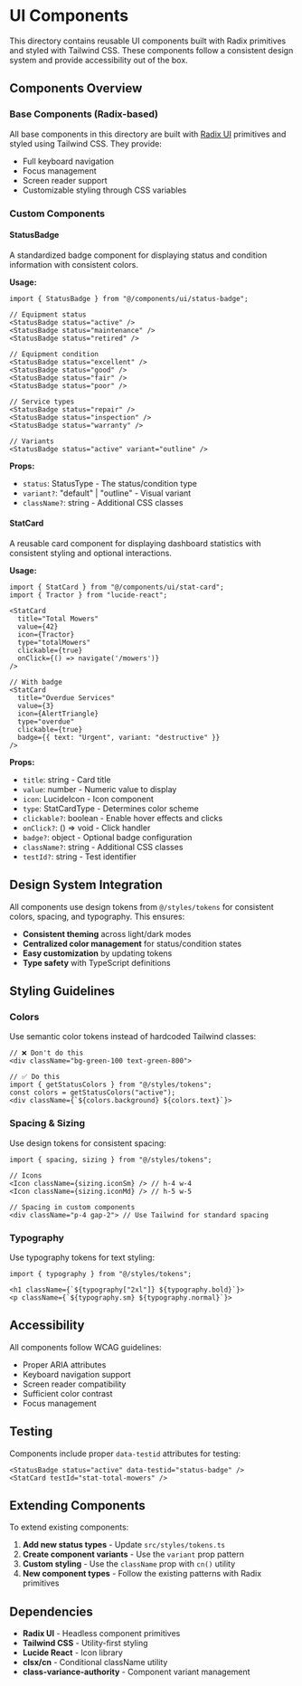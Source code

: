 # UI Components

This directory contains reusable UI components built with Radix primitives and styled with Tailwind CSS. These components follow a consistent design system and provide accessibility out of the box.

## Components Overview

### Base Components (Radix-based)
All base components in this directory are built with [Radix UI](https://www.radix-ui.com/) primitives and styled using Tailwind CSS. They provide:
- Full keyboard navigation
- Focus management
- Screen reader support
- Customizable styling through CSS variables

### Custom Components

#### StatusBadge
A standardized badge component for displaying status and condition information with consistent colors.

**Usage:**
```tsx
import { StatusBadge } from "@/components/ui/status-badge";

// Equipment status
<StatusBadge status="active" />
<StatusBadge status="maintenance" />
<StatusBadge status="retired" />

// Equipment condition  
<StatusBadge status="excellent" />
<StatusBadge status="good" />
<StatusBadge status="fair" />
<StatusBadge status="poor" />

// Service types
<StatusBadge status="repair" />
<StatusBadge status="inspection" />
<StatusBadge status="warranty" />

// Variants
<StatusBadge status="active" variant="outline" />
```

**Props:**
- `status`: StatusType - The status/condition type
- `variant?`: "default" | "outline" - Visual variant
- `className?`: string - Additional CSS classes

#### StatCard
A reusable card component for displaying dashboard statistics with consistent styling and optional interactions.

**Usage:**
```tsx
import { StatCard } from "@/components/ui/stat-card";
import { Tractor } from "lucide-react";

<StatCard
  title="Total Mowers"
  value={42}
  icon={Tractor}
  type="totalMowers"
  clickable={true}
  onClick={() => navigate('/mowers')}
/>

// With badge
<StatCard
  title="Overdue Services"
  value={3}
  icon={AlertTriangle}
  type="overdue"
  clickable={true}
  badge={{ text: "Urgent", variant: "destructive" }}
/>
```

**Props:**
- `title`: string - Card title
- `value`: number - Numeric value to display
- `icon`: LucideIcon - Icon component
- `type`: StatCardType - Determines color scheme
- `clickable?`: boolean - Enable hover effects and clicks
- `onClick?`: () => void - Click handler
- `badge?`: object - Optional badge configuration
- `className?`: string - Additional CSS classes
- `testId?`: string - Test identifier

## Design System Integration

All components use design tokens from `@/styles/tokens` for consistent colors, spacing, and typography. This ensures:

- **Consistent theming** across light/dark modes
- **Centralized color management** for status/condition states
- **Easy customization** by updating tokens
- **Type safety** with TypeScript definitions

## Styling Guidelines

### Colors
Use semantic color tokens instead of hardcoded Tailwind classes:
```tsx
// ❌ Don't do this
<div className="bg-green-100 text-green-800">

// ✅ Do this  
import { getStatusColors } from "@/styles/tokens";
const colors = getStatusColors("active");
<div className={`${colors.background} ${colors.text}`}>
```

### Spacing & Sizing
Use design tokens for consistent spacing:
```tsx
import { spacing, sizing } from "@/styles/tokens";

// Icons
<Icon className={sizing.iconSm} /> // h-4 w-4
<Icon className={sizing.iconMd} /> // h-5 w-5

// Spacing in custom components
<div className="p-4 gap-2"> // Use Tailwind for standard spacing
```

### Typography
Use typography tokens for text styling:
```tsx
import { typography } from "@/styles/tokens";

<h1 className={`${typography["2xl"]} ${typography.bold}`}>
<p className={`${typography.sm} ${typography.normal}`}>
```

## Accessibility

All components follow WCAG guidelines:
- Proper ARIA attributes
- Keyboard navigation support
- Screen reader compatibility
- Sufficient color contrast
- Focus management

## Testing

Components include proper `data-testid` attributes for testing:
```tsx
<StatusBadge status="active" data-testid="status-badge" />
<StatCard testId="stat-total-mowers" />
```

## Extending Components

To extend existing components:

1. **Add new status types** - Update `src/styles/tokens.ts`
2. **Create component variants** - Use the `variant` prop pattern
3. **Custom styling** - Use the `className` prop with `cn()` utility
4. **New component types** - Follow the existing patterns with Radix primitives

## Dependencies

- **Radix UI** - Headless component primitives
- **Tailwind CSS** - Utility-first styling
- **Lucide React** - Icon library
- **clsx/cn** - Conditional className utility
- **class-variance-authority** - Component variant management